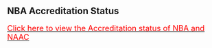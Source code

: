 <h2>NBA Accreditation Status </h2>
<a href="accr.pdf"><font color="red" size="4">Click here to view the Accreditation status of NBA and NAAC </font></a>
</div>
